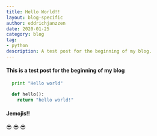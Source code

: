 ```yaml
---
title: Hello World!!
layout: blog-specific
author: eddrichjanzzen
date: 2020-01-25
category: blog
tag: 
- python
description: A test post for the beginning of my blog.
---
```


#### This is a test post for the beginning of my blog

```python
  print "Hello world"

  def hello():
    return "hello world!" 
```


#### Jemojis!!

:sunglasses: :sunglasses: :sunglasses: